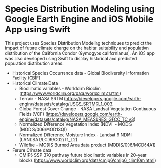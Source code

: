 # Species Distribution Modeling using Google Earth Engine and iOS Mobile App using Swift


This project uses Species Distribution Modeling techniques to predict the impact of future climate change on the habitat suitability and population distribution of the California Condor (Gymogyps californianus). 
An iOS app was also developed using Swift to display historical and predicted population distribution areas.


- Historical Species Occurrence data - Global Biodiversity Information Facility (GBIF)
- Historical Climate Data
  - Bioclimatic variables - Worldclim Bioclim (https://www.worldclim.org/data/worldclim21.html)
  - Terrain - NASA SRTM (https://developers.google.com/earth-engine/datasets/catalog/USGS_SRTMGL1_003)
  - Global Forest Cover Change - NASA Landsat Vegetation Continuous Fields (VCF) (https://developers.google.com/earth-engine/datasets/catalog/NASA_MEASURES_GFCC_TC_v3)
  - Normalized Difference Vegetation Index (NDVI) - MODIS (MODIS/006/MOD13Q1)
  - Normalized Difference Moisture Index - Landsat 9 NDMI (LANDSAT/LC09/C02/T1_L2)
  - Wildfire - MODIS Burned Area data product (MODIS/006/MCD64A1)
- Furure Climate data
  - CMIP6 SSP 370 pathway future bioclimatic variables in 20-year blocks (https://www.worldclim.org/data/cmip6/cmip6_clim10m.html)
